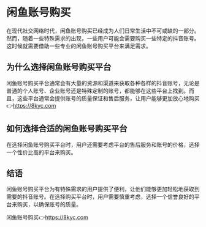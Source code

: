 # 闲鱼账号购买
在现代社交网络时代，闲鱼账号购买已经成为人们日常生活中不可或缺的一部分。然而，随着一些特殊需求的出现，一些用户可能会需要购买一些特定的抖音账号。这时候就需要借助一些专业的闲鱼账号购买平台来满足需求。
## 为什么选择闲鱼账号购买平台
闲鱼账号购买平台通常会有大量的资源和渠道来获取各种各样的抖音账号，无论是普通的个人账号、企业账号还是特殊定制的账号，都能够在这些平台上找到。而且，这些平台通常会提供账号的质量保证和售后服务，让用户能够更加放心地购买👉<https://8kyc.com> 
## 如何选择合适的闲鱼账号购买平台
在选择闲鱼账号购买平台时，用户还需要考虑平台的售后服务和账号的价格，选择一个性价比高的平台来购买。
## 结语
闲鱼账号购买平台为有特殊需求的用户提供了便利，让他们能够更加轻松地获取到需要的抖音账号。在选择购买平台时，用户需要慎重考虑，选择一个信誉良好的平台来购买，以确保账号的质量。 

闲鱼账号购买👉<https://8kyc.com>
